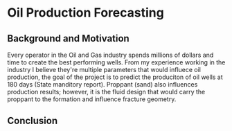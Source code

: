 # Oil Production Forecasting

## Background and Motivation

Every operator in the Oil and Gas industry spends millions of dollars and time to create the best performing wells. From my experience working in the industry I believe they're multiple parameters that would influece oil production, the goal of the project is to predict the produciton of oil wells at 180 days (State manditory report). Proppant (sand) also influences production results; however, it is the fluid design that would carry the proppant to the formation and influence fracture geometry.



## Conclusion

